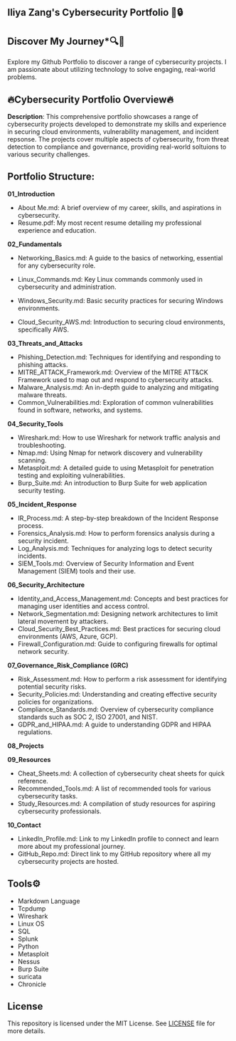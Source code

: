 ## Iliya Zang's Cybersecurity Portfolio  🚨🔒

## Discover My Journey*🔍💫

Explore my Github Portfolio to discover a range of cybersecurity projects. I am passionate about utilizing technology to solve engaging, real-world problems. 


## 🔥Cybersecurity Portfolio Overview🔥

**Description**: This comprehensive portfolio showcases a range of cybersecurity projects developed to demonstrate my skills and experience in securing cloud environments, vulnerability management, and incident repsonse. The projects cover multiple aspects of cybersecurity, from threat detection to compliance and governance, providing real-world soltuions to various security challenges.


## Portfolio Structure:

**01_Introduction** 

- About Me.md: A brief overview of my career, skills, and aspirations in cybersecurity.
- Resume.pdf: My most recent resume detailing my professional experience and education.

**02_Fundamentals**
- Networking_Basics.md: A guide to the basics of networking, essential for any cybersecurity role.

- Linux_Commands.md: Key Linux commands commonly used in cybersecurity and administration.

- Windows_Security.md: Basic security practices for securing Windows environments.

- Cloud_Security_AWS.md: Introduction to securing cloud environments, specifically AWS.

**03_Threats_and_Attacks**
- Phishing_Detection.md: Techniques for identifying and responding to phishing attacks.
- MITRE_ATTACK_Framework.md: Overview of the MITRE ATT&CK Framework used to map out and respond to cybersecurity attacks.
- Malware_Analysis.md: An in-depth guide to analyzing and mitigating malware threats.
- Common_Vulnerabilities.md: Exploration of common vulnerabilities found in software, networks, and systems.

**04_Security_Tools**
- Wireshark.md: How to use Wireshark for network traffic analysis and troubleshooting.
- Nmap.md: Using Nmap for network discovery and vulnerability scanning.
- Metasploit.md: A detailed guide to using Metasploit for penetration testing and exploiting vulnerabilities.
- Burp_Suite.md: An introduction to Burp Suite for web application security testing.

**05_Incident_Response**
- IR_Process.md: A step-by-step breakdown of the Incident Response process.
- Forensics_Analysis.md: How to perform forensics analysis during a security incident.
- Log_Analysis.md: Techniques for analyzing logs to detect security incidents.
- SIEM_Tools.md: Overview of Security Information and Event Management (SIEM) tools and their use.

**06_Security_Architecture**
- Identity_and_Access_Management.md: Concepts and best practices for managing user identities and access control.
- Network_Segmentation.md: Designing network architectures to limit lateral movement by attackers.
- Cloud_Security_Best_Practices.md: Best practices for securing cloud environments (AWS, Azure, GCP).
- Firewall_Configuration.md: Guide to configuring firewalls for optimal network security.

**07_Governance_Risk_Compliance (GRC)**
- Risk_Assessment.md: How to perform a risk assessment for identifying potential security risks.
- Security_Policies.md: Understanding and creating effective security policies for organizations.
- Compliance_Standards.md: Overview of cybersecurity compliance standards such as SOC 2, ISO 27001, and NIST.
- GDPR_and_HIPAA.md: A guide to understanding GDPR and HIPAA regulations.

**08_Projects**

**09_Resources**
- Cheat_Sheets.md: A collection of cybersecurity cheat sheets for quick reference.
- Recommended_Tools.md: A list of recommended tools for various cybersecurity tasks.
- Study_Resources.md: A compilation of study resources for aspiring cybersecurity professionals.

**10_Contact**
- LinkedIn_Profile.md: Link to my LinkedIn profile to connect and learn more about my professional journey.
- GitHub_Repo.md: Direct link to my GitHub repository where all my cybersecurity projects are hosted.


## Tools⚙️
- Markdown Language
- Tcpdump
- Wireshark 
- Linux OS
- SQL 
- Splunk 
- Python 
- Metasploit 
- Nessus 
- Burp Suite 
- suricata
- Chronicle


## License 

This repository is licensed under the MIT License. See [LICENSE](./LICENSE.md) file for more details.



